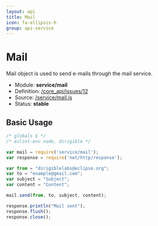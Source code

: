 ```yaml
---
layout: api
title: Mail
icon: fa-ellipsis-h
group: api-service
---
```


Mail
===

Mail object is used to send e-mails through the mail service.

- Module: **service/mail**
- Definition: [/core_api/issues/12](https://github.com/dirigiblelabs/core_api/issues/12)
- Source: [/service/mail.js](https://github.com/dirigiblelabs/core_api/blob/master/core_api/ScriptingServices/service/mail.js)
- Status: **stable**

Basic Usage
---

```javascript
/* globals $ */
/* eslint-env node, dirigible */

var mail = require('service/mail');
var response = require('net/http/response');

var from = "dirigiblelabs@eclipse.org";
var to = "example@gmail.com";
var subject = "Subject";
var content = "Content";

mail.send(from, to, subject, content);

response.println("Mail sent");
response.flush();
response.close();
```
